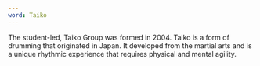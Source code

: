 ```yaml
---
word: Taiko
---
```


  The student-led, Taiko Group was formed in 2004. Taiko is a form of drumming that originated in Japan. It developed from the martial arts and is a unique rhythmic experience that requires physical and mental agility.
